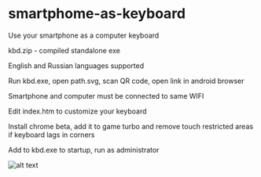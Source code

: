 # smartphome-as-keyboard
Use your smartphone as a computer keyboard

kbd.zip - compiled standalone exe

English and Russian languages supported

Run kbd.exe, open path.svg, scan QR code, open link in android browser

Smartphone and computer must be connected to same WIFI

Edit index.htm to customize your keyboard

Install chrome beta, add it to game turbo and remove touch restricted areas if keyboard lags in corners

Add to kbd.exe to startup, run as administrator

![alt text](https://github.com/mozg4D/smartphome-as-keyboard/blob/main/kbd.png?raw=true)
